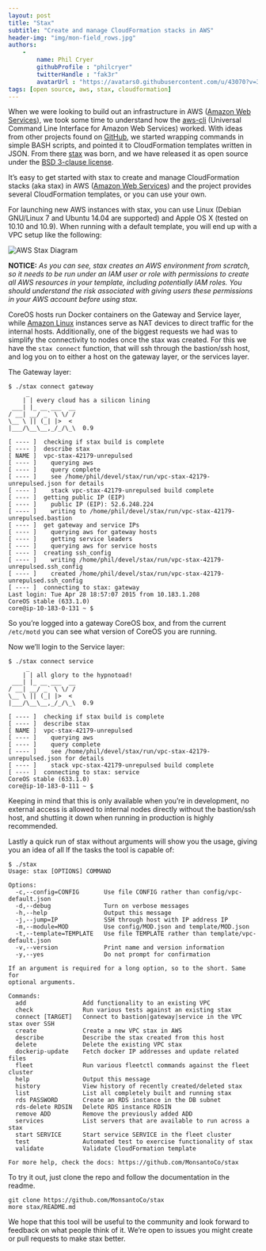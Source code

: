 ```yaml
---
layout: post
title: "Stax"
subtitle: "Create and manage CloudFormation stacks in AWS"
header-img: "img/mon-field_rows.jpg"
authors: 
    -
        name: Phil Cryer
        githubProfile : "philcryer"
        twitterHandle : "fak3r"
        avatarUrl : "https://avatars0.githubusercontent.com/u/43070?v=3"
tags: [open source, aws, stax, cloudformation]
---
```


When we were looking to build out an infrastructure in AWS ([Amazon Web Services](https://aws.amazon.com)), we took some time to understand how the [aws-cli](https://github.com/aws/aws-cli) (Universal Command Line Interface for Amazon Web Services) worked. With ideas from other projects found on [GitHub](https://github.com), we started wrapping commands in simple BASH scripts, and pointed it to CloudFormation templates written in JSON. From there [stax](https://github.com/monsantoco/stax) was born, and we have released it as open source under the [BSD 3-clause license](http://opensource.org/licenses/BSD-3-Clause).

It’s easy to get started with stax to create and manage CloudFormation stacks (aka stax) in AWS ([Amazon Web Services](https://aws.amazon.com)) and the project provides several CloudFormation templates, or you can use your own.

For launching new AWS instances with stax, you can use Linux (Debian GNU/Linux 7 and Ubuntu 14.04 are supported) and Apple OS X (tested on 10.10 and 10.9). When running with a default template, you will end up with a VPC setup like the following:

![AWS Stax Diagram](/img/aws-stax.png)

**NOTICE:** _As you can see, stax creates an AWS environment from scratch, so it needs to be run under an IAM user or role with permissions to create all AWS resources in your template, including potentially IAM roles. You should understand the risk associated with giving users these permissions in your AWS account before using stax._

CoreOS hosts run Docker containers on the Gateway and Service layer, while [Amazon Linux](https://aws.amazon.com/amazon-linux-ami/) instances serve as NAT devices to direct traffic for the internal hosts. Additionally, one of the biggest requests we had was to simplify the connectivity to nodes once the stax was created. For this we have the `stax connect` function, that will ssh through the bastion/ssh host, and log you on to either a host on the gateway layer, or the services layer.

The Gateway layer:

```
$ ./stax connect gateway
     _
    | | every cloud has a silicon lining
 ___| |_ __ ___  __
/ __| __/ _` \ \/ /
\__ \ || (_| |>  <
|___/\__\__,_/_/\_\  0.9

[ ---- ]  checking if stax build is complete
[ ---- ]  describe stax
[ NAME ]  vpc-stax-42179-unrepulsed
[ ---- ]    querying aws
[ ---- ]    query complete
[ ---- ]    see /home/phil/devel/stax/run/vpc-stax-42179-unrepulsed.json for details
[ ---- ]    stack vpc-stax-42179-unrepulsed build complete
[ ---- ]  getting public IP (EIP)
[ ---- ]    public IP (EIP): 52.6.248.224
[ ---- ]    writing to /home/phil/devel/stax/run/vpc-stax-42179-unrepulsed.bastion
[ ---- ]  get gateway and service IPs
[ ---- ]    querying aws for gateway hosts
[ ---- ]    getting service leaders
[ ---- ]    querying aws for service hosts
[ ---- ]  creating ssh_config
[ ---- ]    writing /home/phil/devel/stax/run/vpc-stax-42179-unrepulsed.ssh_config
[ ---- ]    created /home/phil/devel/stax/run/vpc-stax-42179-unrepulsed.ssh_config
[ ---- ]  connecting to stax: gateway
Last login: Tue Apr 28 18:57:07 2015 from 10.183.1.208
CoreOS stable (633.1.0)
core@ip-10-183-0-131 ~ $
```

So you’re logged into a gateway CoreOS box, and from the current `/etc/motd` you can see what version of CoreOS you are running.

Now we’ll login to the Service layer:

```
$ ./stax connect service
     _
    | | all glory to the hypnotoad!
 ___| |_ __ ___  __
/ __| __/ _` \ \/ /
\__ \ || (_| |>  <
|___/\__\__,_/_/\_\  0.9

[ ---- ]  checking if stax build is complete
[ ---- ]  describe stax
[ NAME ]  vpc-stax-42179-unrepulsed
[ ---- ]    querying aws
[ ---- ]    query complete
[ ---- ]    see /home/phil/devel/stax/run/vpc-stax-42179-unrepulsed.json for details
[ ---- ]    stack vpc-stax-42179-unrepulsed build complete
[ ---- ]  connecting to stax: service
CoreOS stable (633.1.0)
core@ip-10-183-0-111 ~ $
```

Keeping in mind that this is only available when you’re in development, no external access is allowed to internal nodes directly without the bastion/ssh host, and shutting it down when running in production is highly recommended.

Lastly a quick run of stax without arguments will show you the usage, giving you an idea of all lf the tasks the tool is capable of:

```
$ ./stax
Usage: stax [OPTIONS] COMMAND

Options:
  -c,--config=CONFIG       Use file CONFIG rather than config/vpc-default.json
  -d,--debug               Turn on verbose messages
  -h,--help                Output this message
  -j,--jump=IP             SSH through host with IP address IP
  -m,--module=MOD          Use config/MOD.json and template/MOD.json
  -t,--template=TEMPLATE   Use file TEMPLATE rather than template/vpc-default.json
  -v,--version             Print name and version information
  -y,--yes                 Do not prompt for confirmation

If an argument is required for a long option, so to the short. Same for
optional arguments.

Commands:
  add                Add functionality to an existing VPC
  check              Run various tests against an existing stax
  connect [TARGET]   Connect to bastion|gateway|service in the VPC stax over SSH
  create             Create a new VPC stax in AWS
  describe           Describe the stax created from this host
  delete             Delete the existing VPC stax
  dockerip-update    Fetch docker IP addresses and update related files
  fleet              Run various fleetctl commands against the fleet cluster
  help               Output this message
  history            View history of recently created/deleted stax
  list               List all completely built and running stax
  rds PASSWORD       Create an RDS instance in the DB subnet
  rds-delete RDSIN   Delete RDS instance RDSIN
  remove ADD         Remove the previously added ADD
  services           List servers that are available to run across a stax
  start SERVICE      Start service SERVICE in the fleet cluster
  test               Automated test to exercise functionality of stax
  validate           Validate CloudFormation template

For more help, check the docs: https://github.com/MonsantoCo/stax
```

To try it out, just clone the repo and follow the documentation in the readme.

```
git clone https://github.com/MonsantoCo/stax
more stax/README.md
```

We hope that this tool will be useful to the community and look forward to feedback on what people think of it. We’re open to issues you might create or pull requests to make stax better.
